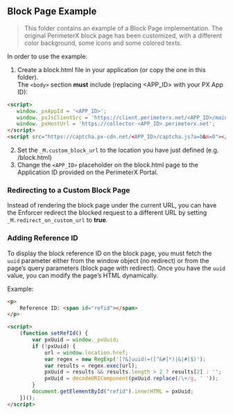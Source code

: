 Block Page Example 
-----------------
> This folder contains an example of a Block Page implementation. The original PerimeterX block page has been customized, with a different color background, some icons and some colored texts.

In order to use the example:

1. Create a block.html file in your application (or copy the one in this folder).   
 The `<body>` section **must** include (replacing <APP_ID> with your  PX App ID):

 ```html
<script>
    window._pxAppId = '<APP_ID>';
    window._pxJsClientSrc = 'https://client.perimeterx.net/<APP_ID>/main.min.js';
    window._pxHostUrl = 'https://collector-<APP_ID>.perimeterx.net';
 </script>
 <script src="https://captcha.px-cdn.net/<APP_ID>/captcha.js?a=b&m=0"></script>
```

2. Set the `_M.custom_block_url` to the location you have just defined (e.g. /block.html)
3. Change the `<APP_ID>` placeholder on the block.html page to the Application ID provided on the PerimeterX Portal.

### Redirecting to a Custom Block Page
Instead of rendering the block page under the current URL, you can have the Enforcer redirect the blocked request to a different URL by setting `_M.redirect_on_custom_url` to **true**.

### Adding Reference ID
To display the block reference ID on the block page, you must fetch the `uuid` parameter either from the window object (no redirect) or from the page’s query parameters (block page with redirect). Once you have the `uuid` value, you can modify the page’s HTML dynamically.

Example:

```html
<p>
    Reference ID: <span id="refid"></span>
</p>
```
```html
<script>
    (function setRefId() {
        var pxUuid = window._pxUuid;
        if (!pxUuid) {
            url = window.location.href;
            var regex = new RegExp('[?&]uuid(=([^&#]*)|&|#|$)');
            var results = regex.exec(url);
            pxUuid = results && results.length > 2 ? results[2] : '';
            pxUuid = decodeURIComponent(pxUuid.replace(/\+/g, ' '));
        }
        document.getElementById("refid").innerHTML = pxUuid;
    })();
</script>
```
